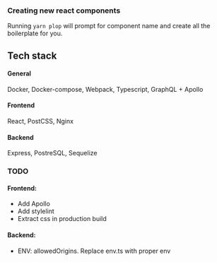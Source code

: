 ### Creating new react components

Running `yarn plop` will prompt for component name and create all the boilerplate for you. 

## Tech stack

#### General
Docker, Docker-compose, Webpack, Typescript, GraphQL + Apollo

#### Frontend
React, PostCSS, Nginx

#### Backend
Express, PostreSQL, Sequelize

### TODO

#### Frontend:
- Add Apollo
- Add stylelint
- Extract css in production build

#### Backend:
- ENV: allowedOrigins. Replace env.ts with proper env
